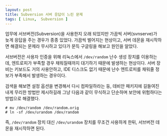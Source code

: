 ```yaml
---
layout: post
title: Subversion 서버 응답이 느린 문제
tags: [ Linux,  Subversion ]
---
```


업무에 서브버전(Subversion)을 사용한지 오래 되었지만 가끔씩 서버(svnserve)가 늦게 응답을 주는 경우가 종종 있었다. 가끔씩 벌어지는 현상이고, 서버 데몬을 재시작하면 해결되는 문제라 무시하고 있다가 문득 구글링을 해보고 원인을 알았다.

서브버전은 사용자 인증을 위해 리눅스에서 `/dev/random` 난수 생성 장치를 이용하는데, 엔트로피가 부족할 경우 채워질때까지 대기하기 때문에 발생하는 현상이다. 서버 장비는 키보드도 거의 사용안하고, IDE 디스크도 없기 때문에 난수 엔트로피를 채워줄 정보가 부족해서 발생하는 경우이다.

검색을 해보면 설정 옵션을 변경해서 다시 컴파일하라는 둥, 데비안 패키지에 길들여진 내게 무리한 방법만 제시하길래 그냥 다음과 같이 무식하고 단순하며 보안에 위험하다는 방법으로 해결했다.

    # mv /dev/random /dev/random.orig
    # ln -sf /dev/urandom /dev/random

즉, `/dev/random` 장치 대신 `/dev/urandom` 장치를 무조건 사용하게 한뒤, 서브버전 데몬을 재시작하면 된다.
